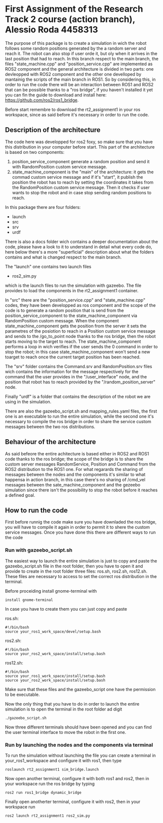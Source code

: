 # First Assignment of the Research Track 2 course (action branch), Alessio Roda 4458313

The purpose of this package is to create a simulation in wich the robot follows some random positions generated by the a random server and reach it.
The robot can also stop if user orde it, but oly when it arrives in the last position that had to reach.
In this branch respect to the main branch, the files "state_machine.cpp" and "position_service.cpp" are implemented as ROS2 component and the general architecture is divided in two parts: one devleopped with ROS2 component and the other one develloped by mantainig the scripts of the main branch in ROS1.
So by considering this, in order to run the code there will be an interaction between ROS1 and ROS2 that can be possible thanks to a "ros bridge", if you haven't installed it yet you can fin the guide to download and install here: https://github.com/ros2/ros1_bridge.

Before start remembre to download the rt2_assignment1 in your ros workspace, since as said before it's necessary in order to run the code. 

## Description of the architecture
 
 The code here was developped for ros2 foxy, so make sure that you have this distribution in your computer before start. This part of the architecture is based on two components:
 
 1) position_service_component generate a random position and send it with RandomPosition custom service message.
 2) state_machine_component is the "main" of the architecture: it gets the commad custom service message and if it's "start", it publish the position the robot has to reach by setting the coordinates it takes from the RandomPosition custom service message. Then it checks if user wants to stop the robot and in case stop sending random positions to reach.
 
 In this package there are four folders:
 
 * launch
 * src
 * srv
 * urdf

There is also a docs folder wich contains a deeper documentation about the code, please have a look to it to understand in detail what every code do, here below there's a more "superficial" description about what the folders contains and what is changed respect to the main branch.

 
The "launch" one contains two launch files 

 * ros2_sim.py
 
 which is the launch files to run the simulation with gazeebo. The file provides to load the components in the rt2_assignment1 container.

In "src" there are the "position_service.cpp" and "state_machine.cpp" codes, they have been developped as ros component and the scope of the code is to generate a random position that is send from the position_service_component to the state_machine_component via RandomPosition custom message. When the component state_machine_component gets the position from the server it sets the parametres of the posiotion to reach in a Position custom service message and sends to the /go_to_point node thanks to the ros bridge, then the robot starts moving to the target to reach. The state_machine_component performs a loop in wich verifies if the user sends the 0 command in order to stop the robot; in this case state_machine_component won't send a new toarget to reach once the current target position has been reached. 

The "srv" folder contains the Command.srv and RandomPosition.srv files wich contains the information for the message respectively for the command that the user provides in the "/user_interface" node, and the position that robot has to reach provided by the "/random_position_server" node.

Finally "urdf" is a folder that contains the description of the robot we are using in the simulation.

There are also the gazeebo_script.sh and mapping_rules.yaml files, the first one is an executable to run the entire simulation, while the second one it's necessary to compile the ros bridge in order to share the service custom messages between the two ros distributions.

## Behaviour of the architecture

As said befeore the entire achitecture is based either in ROS2 and ROS1 code thanks to the ros bridge; the scope of the bridge is to share the custom server messages RandomService, Position and Command from the ROS2 distribution to the ROS1 one. For what regarards the sharing of messages between the nodes and the components it's similar to what happensa in action branch, in this case there's no sharing of /cmd_vel messages between the sate_machine_component and the gezeebo simulation since there isn't the possibility to stop the robot before it reaches a defined goal.

## How to run the code

First before runnig the code make sure you have downladed the ros bridge, you will have to compile it again in order to permit it to shere the custom service messages. Once you have done this there are different ways to run the code

### Run with gazeebo_script.sh

The easiest way to launch the entire simulation is just to copy and paste the gazeebo_script.sh file in the root folder, then you have to open it and provide to create in the root folder three files: ros.sh, ros2.sh, ros12.sh. These files are necessary to access to set the correct ros distribution in the terminal.  

Before proceiding install gnome-terminal with

```
install gnome-terminal
```

In case you have to create them you can just copy and paste 

ros.sh:
```
#!/bin/bash
source your_ros1_work_space/devel/setup.bash
```

ros2.sh:
```
#!/bin/bash
source your_ros2_work_space/install/setup.bash
```
ros12.sh:

```
#!/bin/bash
source your_ros1_work_space/install/setup.bash
source your_ros2_work_space/install/setup.bash
```
Make sure that these files and the gazeebo_script one have the permission to be executable.

Now the only thing that you have to do in order to launch the entire simulation is to open the terminal in the root folder ad digit 

```
./gazeebo_script.sh
```

Now three different terminals should have been opened and you can find the user terminal interface to move the robot in the first one.

### Run by launching the nodes and the components via terminal

To run the simulation without launching the file you can create a terminal in your_ros1_workspace and configure it with ros1, then type 

```
roslaunch rt2_assignment1 sim_bridge.launch
```
Now open another terminal, configure it with both ros1 and ros2, then in your workspace run the ros bridge by typing

```
ros2 run ros1_bridge dynamic_bridge
```
Finally open anotherter terminal, configure it with ros2, then in your workspace run

```
ros2 launch rt2_assignment1 ros2_sim.py
```
